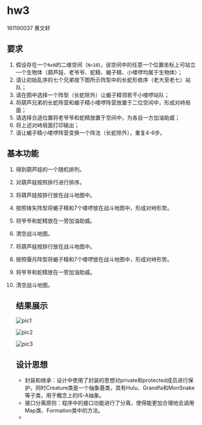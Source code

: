 # hw3

161190037 黄文轩

## 要求

1. 假设存在一个`NxN`的二维空间（`N>10`)，该空间中的任意一个位置坐标上可站立一个生物体（葫芦娃、老爷爷、蛇精、蝎子精、小喽啰均属于生物体）；
2. 请让初始乱序的七个兄弟按下图所示阵型中的长蛇形依序（老大至老七）站队；
3. 请在图中选择一个阵型（长蛇除外）让蝎子精领若干小喽啰站队；
4. 将葫芦兄弟的长蛇阵营和蝎子精小喽啰阵营放置于二位空间中，形成对峙局面；
5. 请选择合适位置将老爷爷和蛇精放置于空间中，为各自一方加油助威；
6. 将上述对峙局面打印输出；
7. 请让蝎子精小喽啰阵营变换一个阵法（长蛇除外），重复4-6步。

## 基本功能

1. 得到葫芦娃的一个随机排列。

2. 对葫芦娃按照排行进行排序。

3. 将葫芦娃按排行放在战斗地图中。

4. 按照锋矢阵型将蝎子精和7个喽啰放在战斗地图中，形成对峙形势。

5. 将爷爷和蛇精放在一旁加油助威。

6. 清空战斗地图。

7. 将葫芦娃按排行放在战斗地图中。

8. 按照偃月阵型将蝎子精和7个喽啰放在战斗地图中，形成对峙形势。

9. 将爷爷和蛇精放在一旁加油助威。

10. 清空战斗地图。

    ## 结果展示

    ![pic1](https://raw.githubusercontent.com/hwxnju/java-2018f-homework/master/20180925/%E9%BB%84%E6%96%87%E8%BD%A9-161190037/pic1.png)

    ![pic2](https://raw.githubusercontent.com/hwxnju/java-2018f-homework/master/20180925/%E9%BB%84%E6%96%87%E8%BD%A9-161190037/pic2.png)

    ![pic3](https://raw.githubusercontent.com/hwxnju/java-2018f-homework/master/20180925/%E9%BB%84%E6%96%87%E8%BD%A9-161190037/pic3.png)

    ## 设计思想

    - 封装和继承：设计中使用了封装的思想对private和protected成员进行保护，同时Creature类是一个抽象基类，其有Hulu、Grandfa和MonSnake等子类，用于概念上的IS-A抽象。
    - 接口分离原则：程序中的接口功能进行了分离，使得能更加合理地去调用Map类、Formation类中的方法。
    - 

